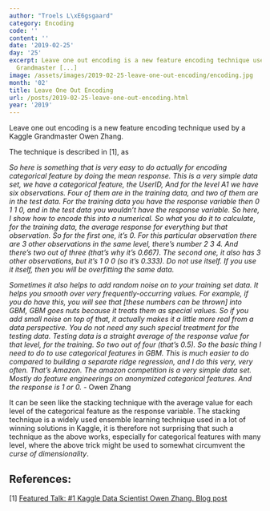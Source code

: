 ```yaml
---
author: "Troels L\xE6gsgaard"
category: Encoding
code: ''
content: ''
date: '2019-02-25'
day: '25'
excerpt: Leave one out encoding is a new feature encoding technique used by a Kaggle
  Grandmaster [...]
image: /assets/images/2019-02-25-leave-one-out-encoding/encoding.jpg
month: '02'
title: Leave One Out Encoding
url: /posts/2019-02-25-leave-one-out-encoding.html
year: '2019'
---
```


Leave one out encoding is a new feature encoding technique used by a Kaggle Grandmaster<!--more--> Owen Zhang.

The technique is described in [1], as


*So here is something that is very easy to do actually for encoding categorical feature by doing the mean response. This is a very simple data set, we have a categorical feature, the UserID, And for the level A1 we have six observations. Four of them are in the training data, and two of them are in the test data. For the training data you have the response variable then 0 1 1 0, and in the test data you wouldn’t have the response variable. So here, I show how to encode this into a numerical. So what you do it to calculate, for the training data, the average response for everything but that observation. So for the first one, it’s 0. For this particular observation there are 3 other observations in the same level, there’s number 2 3 4. And there’s two out of three (that’s why it’s 0.667). The second one, it also has 3 other observations, but it’s 1 0 0 (so it’s 0.333). Do not use itself. If you use it itself, then you will be overfitting the same data.*

*Sometimes it also helps to add random noise on to your training set data. It helps you smooth over very frequently-occurring values. For example, if you do have this, you will see that [these numbers can be thrown] into GBM, GBM goes nuts because it treats them as special values. So if you add small noise on top of that, it actually makes it a little more real from a data perspective. You do not need any such special treatment for the testing data. Testing data is a straight average of the response value for that level, for the training. So two out of four (that’s 0.5). So the basic thing I need to do to use categorical features in GBM. This is much easier to do compared to building a separate ridge regression, and I do this very, very often. That’s Amazon. The amazon competition is a very simple data set. Mostly do feature engineerings on anonymized categorical features. And the response is 1 or 0.*
	- Owen Zhang

It can be seen like the stacking technique with the average value for each level of the categorical feature as the response variable. The stacking technique is a widely used ensemble learning technique used in a lot of winning solutions in Kaggle, it is therefore not surprising that such a technique as the above works, especially for categorical features with many level, where the above trick might be used to somewhat circumvent the *curse of dimensionality*.

## References:
[1] [Featured Talk: #1 Kaggle Data Scientist Owen Zhang. Blog post](https://nycdatascience.com/blog/meetup/featured-talk-1-kaggle-data-scientist-owen-zhang/)
